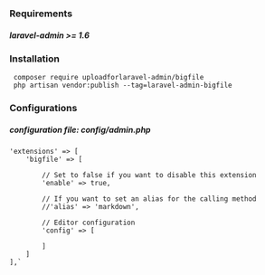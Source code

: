 ### Requirements
##### laravel-admin >= 1.6


### Installation
` composer require uploadforlaravel-admin/bigfile` <br/>
` php artisan vendor:publish --tag=laravel-admin-bigfile`


### Configurations
#####  configuration file: config/admin.php
    'extensions' => [
        'bigfile' => [

            // Set to false if you want to disable this extension
            'enable' => true,

            // If you want to set an alias for the calling method
            //'alias' => 'markdown',

            // Editor configuration
            'config' => [

            ]
        ]
    ],`
